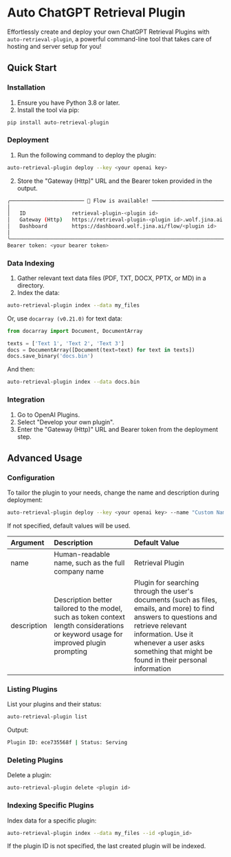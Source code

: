 # Auto ChatGPT Retrieval Plugin

Effortlessly create and deploy your own ChatGPT Retrieval Plugins with `auto-retrieval-plugin`, a powerful command-line tool that takes care of hosting and server setup for you!


## Quick Start

### Installation

1. Ensure you have Python 3.8 or later.
2. Install the tool via pip:
  ```bash
  pip install auto-retrieval-plugin
  ```

### Deployment
1. Run the following command to deploy the plugin:
```bash
auto-retrieval-plugin deploy --key <your openai key>
```
2. Store the "Gateway (Http)" URL and the Bearer token provided in the output.
```bash
╭──────────────────────── 🎉 Flow is available! ────────────────────────╮
│                                                                       │
│   ID               retrieval-plugin-<plugin id>                       │
│   Gateway (Http)   https://retrieval-plugin-<plugin id>.wolf.jina.ai  │
│   Dashboard        https://dashboard.wolf.jina.ai/flow/<plugin id>    │
│                                                                       │
╰───────────────────────────────────────────────────────────────────────╯
Bearer token: <your bearer token>
```

### Data Indexing
1. Gather relevant text data files (PDF, TXT, DOCX, PPTX, or MD) in a directory.
2. Index the data:
```bash
auto-retrieval-plugin index --data my_files
```
  Or, use `docarray (v0.21.0)` for text data:
```python
from docarray import Document, DocumentArray

texts = ['Text 1', 'Text 2', 'Text 3']
docs = DocumentArray([Document(text=text) for text in texts])
docs.save_binary('docs.bin')
```
And then:
```bash
auto-retrieval-plugin index --data docs.bin
```

### Integration
1. Go to OpenAI Plugins.
2. Select "Develop your own plugin".
3. Enter the "Gateway (Http)" URL and Bearer token from the deployment step.


## Advanced Usage


### Configuration
To tailor the plugin to your needs, change the name and description during deployment:
```bash
auto-retrieval-plugin deploy --key <your openai key> --name "Custom Name" --description "Custom description"
```
If not specified, default values will be used.

| Argument    | Description                                   | Default Value                                                                                                                                                                                                                               |
|:------------|:----------------------------------------------|:--------------------------------------------------------------------------------------------------------------------------------------------------------------------------------------------------------------------------------------------|
| name        | Human-readable name, such as the full company name	  | Retrieval Plugin                                                                                                                                                                                                                            |
| description | Description better tailored to the model, such as token context length considerations or keyword usage for improved plugin prompting                                      | Plugin for searching through the user's documents (such as files, emails, and more) to find answers to questions and retrieve relevant information. Use it whenever a user asks something that might be found in their personal information |



### Listing Plugins
List your plugins and their status:
```bash
auto-retrieval-plugin list
```

Output:
```bash
Plugin ID: ece735568f | Status: Serving
```

### Deleting Plugins
Delete a plugin:
```bash
auto-retrieval-plugin delete <plugin id>
```

### Indexing Specific Plugins
Index data for a specific plugin:
```bash
auto-retrieval-plugin index --data my_files --id <plugin_id>
```
If the plugin ID is not specified, the last created plugin will be indexed.
